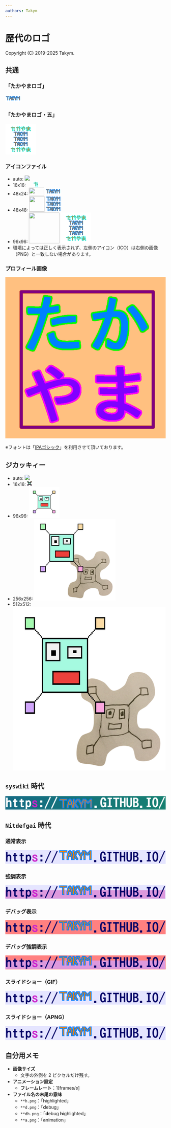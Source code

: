 ```yaml
---
authors: Takym
---
```

# 歴代のロゴ
Copyright (C) 2019-2025 Takym.

## 共通

### 「たかやまロゴ」
![](../assets/images/TakymLogo.png)

### 「たかやまロゴ・五」
![](../assets/images/TakymLogoFive.png)

### アイコンファイル
* auto: ![](../assets/images/TakymLogo.ico)
* 16x16: <img src="../assets/images/TakymLogo.ico" width="16" height="16" /> <img src="../assets/images/TakymLogo16x16.png" width="16" height="16" />
* 48x24: <img src="../assets/images/TakymLogo.ico" width="48" height="24" /> <img src="../assets/images/TakymLogo.png" width="48" height="24" />
* 48x48: <img src="../assets/images/TakymLogo.ico" width="48" height="48" /> <img src="../assets/images/TakymLogo48x48.png" width="48" height="48" />
* 96x96: <img src="../assets/images/TakymLogo.ico" width="96" height="96" /> <img src="../assets/images/TakymLogoFive.png" width="96" height="96" />
* 環境によっては正しく表示されず、左側のアイコン（ICO）は右側の画像（PNG）と一致しない場合があります。

### プロフィール画像
![](../assets/images/IPAGothicTakymV2.png)

※フォントは「[IPAゴシック](https://moji.or.jp/ipafont/ipa00303/)」を利用させて頂いております。


## ジカッキィー
* auto: ![](../assets/images/Jikkaky.ico)
* 16x16: <img src="../assets/images/Jikkaky.x016.png" width="16" height="16" />
* 96x96: <img src="../assets/images/Jikkaky.x096.png" width="96" height="96" />
* 256x256: <img src="../assets/images/Jikkaky.x256.png" width="256" height="256" />
* 512x512: <img src="../assets/images/Jikkaky.x512.png" width="512" height="512" />

## `syswiki` 時代
![](../assets/images/logos/00.png)

## `Nitdefgai` 時代

### 通常表示
![](../assets/images/logos/01.png)

### 強調表示
![](../assets/images/logos/01h.png)

### デバッグ表示
![](../assets/images/logos/01d.png)

### デバッグ強調表示
![](../assets/images/logos/01dh.png)

### スライドショー（GIF）
![](../assets/images/logos/01.gif)

### スライドショー（APNG）
![](../assets/images/logos/01a.png)

## 自分用メモ
* **画像サイズ**
	* 文字の外側を 2 ピクセルだけ残す。
* **アニメーション設定**
	* **フレームレート**：$1 [\text{frames}/s]$
* **ファイル名の末尾の意味**
	* `**h.png`：「**h**ighlighted」
	* `**d.png`：「**d**ebug」
	* `**dh.png`：「**d**ebug **h**ighlighted」
	* `**a.png`：「**a**nimation」
